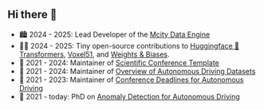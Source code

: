 ## Hi there 👋

- 🏙️ 2024 - 2025: Lead Developer of the [Mcity Data Engine](https://github.com/mcity/mcity_data_engine)
- 👨‍💻 2024 - 2025: Tiny open-source contributions to [Huggingface 🤗 Transformers](https://github.com/huggingface/transformers/pull/34883), [Voxel51](https://github.com/voxel51/fiftyone/pull/5224), and [Weights & Biases](https://github.com/wandb/wandb/pull/8938).
- 📖 2021 - 2024: Maintainer of [Scientific Conference Template](https://github.com/daniel-bogdoll/ConferenceTemplate/tree/main)
- 🚗 2021 - 2024: Maintainer of [Overview of Autonomous Driving Datasets](https://github.com/daniel-bogdoll/ad-datasets)
- 🤝 2021 - 2023: Maintainer of [Conference Deadlines for Autonomous Driving](https://github.com/daniel-bogdoll/ad-deadlines)
- 🧠 2021 - today: PhD on [Anomaly Detection for Autonomous Driving](https://github.com/daniel-bogdoll/phd)

